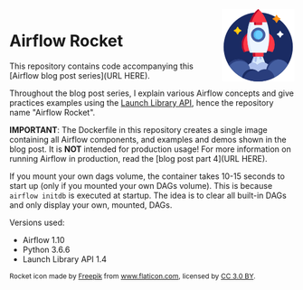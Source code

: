 <img style="float: right;" src="rocket.png">

# Airflow Rocket

This repository contains code accompanying this [Airflow blog post series](URL HERE).

Throughout the blog post series, I explain various Airflow concepts and give practices examples using the [Launch Library API](https://launchlibrary.net/docs/1.4/api.html), hence the repository name "Airflow Rocket". 

**IMPORTANT**: The Dockerfile in this repository creates a single image containing all Airflow components, and examples and demos shown in the blog post. It is **NOT** intended for production usage! For more information on running Airflow in production, read the [blog post part 4](URL HERE).

If you mount your own dags volume, the container takes 10-15 seconds to start up (only if you mounted your own DAGs volume). This is because `airflow initdb` is executed at startup. The idea is to clear all built-in DAGs and only display your own, mounted, DAGs.

Versions used:

- Airflow 1.10
- Python 3.6.6
- Launch Library API 1.4

<div style="font-size: 12px;">Rocket icon made by <a href="https://www.freepik.com" title="Freepik">Freepik</a> from <a href="https://www.flaticon.com/" title="Flaticon">www.flaticon.com</a>, licensed by <a href="http://creativecommons.org/licenses/by/3.0/" title="Creative Commons BY 3.0" target="_blank">CC 3.0 BY</a>.</div>